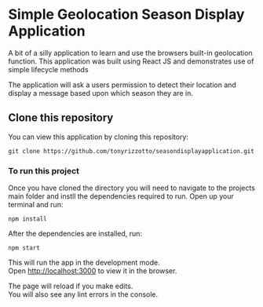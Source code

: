 # Simple Geolocation Season Display Application

A bit of a silly application to learn and use the browsers built-in geolocation function. This application was built using React JS and demonstrates use of simple lifecycle methods

The application will ask a users permission to detect their location and display a message based upon which season they are in.

## Clone this repository

You can view this application by cloning this repository:

```
git clone https://github.com/tonyrizzotto/seasondisplayapplication.git
```

### To run this project

Once you have cloned the directory you will need to navigate to the projects main folder and instll the dependencies required to run. Open up your terminal and run:

```
npm install
```

After the dependencies are installed, run:

```
npm start
```

This will run the app in the development mode.\
Open [http://localhost:3000](http://localhost:3000) to view it in the browser.

The page will reload if you make edits.\
You will also see any lint errors in the console.
